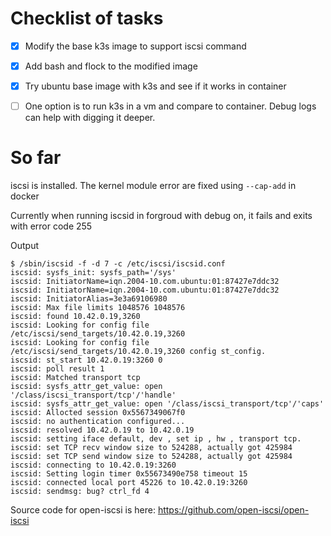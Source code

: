 # Checklist of tasks

-[x] Modify the base k3s image to support iscsi command
-[x] Add bash and flock to the modified image
-[x] Try ubuntu base image with k3s and see if it works in container
-[ ] One option is to run k3s in a vm and compare to container. Debug logs can help with digging it deeper.


# So far

iscsi is installed. The kernel module error are fixed using `--cap-add` in docker

Currently when running iscsid in forgroud with debug on, it fails and exits with error code 255

Output
```
$ /sbin/iscsid -f -d 7 -c /etc/iscsi/iscsid.conf
iscsid: sysfs_init: sysfs_path='/sys'
iscsid: InitiatorName=iqn.2004-10.com.ubuntu:01:87427e7ddc32
iscsid: InitiatorName=iqn.2004-10.com.ubuntu:01:87427e7ddc32
iscsid: InitiatorAlias=3e3a69106980
iscsid: Max file limits 1048576 1048576
iscsid: found 10.42.0.19,3260
iscsid: Looking for config file /etc/iscsi/send_targets/10.42.0.19,3260
iscsid: Looking for config file /etc/iscsi/send_targets/10.42.0.19,3260 config st_config.
iscsid: st_start 10.42.0.19:3260 0
iscsid: poll result 1
iscsid: Matched transport tcp
iscsid: sysfs_attr_get_value: open '/class/iscsi_transport/tcp'/'handle'
iscsid: sysfs_attr_get_value: open '/class/iscsi_transport/tcp'/'caps'
iscsid: Allocted session 0x5567349067f0
iscsid: no authentication configured...
iscsid: resolved 10.42.0.19 to 10.42.0.19
iscsid: setting iface default, dev , set ip , hw , transport tcp.
iscsid: set TCP recv window size to 524288, actually got 425984
iscsid: set TCP send window size to 524288, actually got 425984
iscsid: connecting to 10.42.0.19:3260
iscsid: Setting login timer 0x55673490e758 timeout 15
iscsid: connected local port 45226 to 10.42.0.19:3260
iscsid: sendmsg: bug? ctrl_fd 4
```

Source code for open-iscsi is here: https://github.com/open-iscsi/open-iscsi


